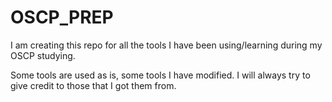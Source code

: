 # OSCP_PREP
I am creating this repo for all the tools I have been using/learning during my OSCP studying.

Some tools are used as is, some tools I have modified. I will always try to give credit to those that I got them from.
